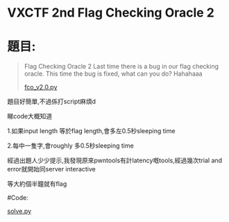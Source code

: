 # VXCTF 2nd Flag Checking Oracle 2


# 題目:

>Flag Checking Oracle 2
>Last time there is a bug in our flag checking oracle. This time the bug is fixed, what can you do? Hahahaaa
>
>
>[fco_v2.0.py](fco_v2.0.py)


題目好簡單,不過係打script麻煩d

睇code大概知道

1.如果input length 等於flag length,會多左0.5秒sleeping time

2.每中一隻字,會roughly 多0.5秒sleeping time


經過出題人少少提示,我發現原來pwntools有計latency嘅tools,經過幾次trial and error就開始同server interactive

等大約個半鐘就有flag

#Code:

[solve.py](solve.py)
